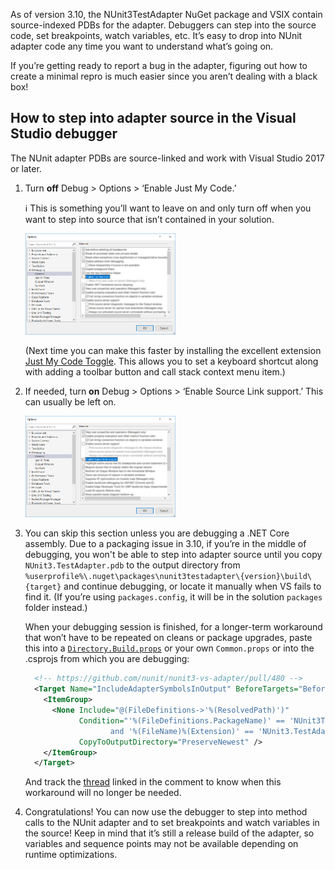 As of version 3.10, the NUnit3TestAdapter NuGet package and VSIX contain source-indexed PDBs for the adapter. Debuggers can step into the source code, set breakpoints, watch variables, etc. It’s easy to drop into NUnit adapter code any time you want to understand what’s going on.

If you’re getting ready to report a bug in the adapter, figuring out how to create a minimal repro is much easier since you aren’t dealing with a black box!

## How to step into adapter source in the Visual Studio debugger

The NUnit adapter PDBs are source-linked and work with Visual Studio 2017 or later.

 1. Turn **off** Debug > Options > ‘Enable Just My Code.’

    ℹ️ This is something you’ll want to leave on and only turn off when you want to step into source that isn’t contained in your solution.

    <img src="images/disable-just-my-code.png" width="50%" />

    (Next time you can make this faster by installing the excellent extension
    [Just My Code Toggle](https://marketplace.visualstudio.com/items?itemName=SamHarwell.JustMyCodeToggle).
    This allows you to set a keyboard shortcut along with adding a toolbar button and call stack context menu item.)

 2. If needed, turn **on** Debug > Options > ‘Enable Source Link support.’ This can usually be left on.

    <img src="images/enable-source-link-support.png" width="50%" />

 3. You can skip this section unless you are debugging a .NET Core assembly. Due to a packaging issue in 3.10, if you’re in the middle of debugging, you won't be able to step into adapter source until you copy `NUnit3.TestAdapter.pdb` to the output directory from `%userprofile%\.nuget\packages\nunit3testadapter\{version}\build\{target}` and continue debugging, or locate it manually when VS fails to find it. (If you’re using `packages.config`, it will be in the solution `packages` folder instead.)

    When your debugging session is finished, for a longer-term workaround that won’t have to be repeated on cleans or package upgrades, paste this into a [`Directory.Build.props`](https://docs.microsoft.com/en-us/visualstudio/msbuild/customize-your-build#directorybuildprops-example) or your own `Common.props` or into the .csprojs from which you are debugging:

    ```xml
      <!-- https://github.com/nunit/nunit3-vs-adapter/pull/480 -->
      <Target Name="IncludeAdapterSymbolsInOutput" BeforeTargets="BeforeBuild">
        <ItemGroup>
          <None Include="@(FileDefinitions->'%(ResolvedPath)')"
                Condition="'%(FileDefinitions.PackageName)' == 'NUnit3TestAdapter'
                       and '%(FileName)%(Extension)' == 'NUnit3.TestAdapter.pdb'"
                CopyToOutputDirectory="PreserveNewest" />
        </ItemGroup>
      </Target>
    ```

    And track the [thread](https://github.com/nunit/nunit3-vs-adapter/pull/480) linked in the comment to know when this workaround will no longer be needed.

 4. Congratulations! You can now use the debugger to step into method calls to the NUnit adapter and to set breakpoints and watch variables in the source! Keep in mind that it’s still a release build of the adapter, so variables and sequence points may not be available depending on runtime optimizations.
